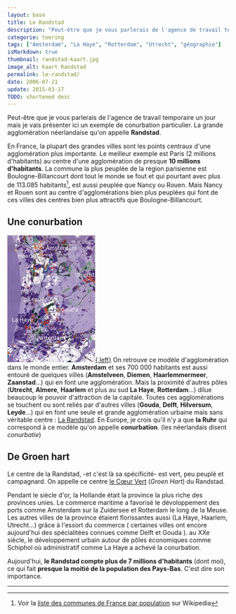 ```yaml
---
layout: base
title: Le Randstad
description: "Peut-être que je vous parlerais de l'agence de travail temporaire un jour mais je vais présenter ici un exemple de conurbation particulier. La grande agglomé"
categorie: toering
tags: ["Amsterdam", "La Haye", "Rotterdam", "Utrecht", "géographie"]
isMarkdown: true
thumbnail: randstad-kaart.jpg
image_alt: kaart Randstad
permalink: le-randstad/
date: 2006-07-21
update: 2015-03-17
TODO: shortened desc
---
```


Peut-être que je vous parlerais de l'agence de travail temporaire un jour mais je vais présenter ici un exemple de conurbation particulier. La grande agglomération néerlandaise qu'on appelle **Randstad**.

En France, la plupart des grandes villes sont les points centraux d'une agglomération plus importante. Le meilleur exemple est Paris (2 millions d'habitants) au centre d'une agglomération de presque **10 millions d'habitants**. La commune la plus peuplée de la région parisienne est Boulogne-Billancourt dont tout le monde se fout et qui pourtant avec plus de 113.085 habitants[^1], est aussi peuplée que Nancy ou Rouen. Mais Nancy et Rouen sont au centre d'agglomérations bien plus peuplées qui font de ces villes des centres bien plus attractifs que Boulogne-Billancourt.

## Une conurbation

[![kaart Randstad](randstad-kaart.jpg){.left}](http://www.nai.nl/regie_e/new/rand1_e.html)
On retrouve ce modèle d'agglomération dans le monde entier. **Amsterdam** et ses 700 000 habitants est aussi entouré de quelques villes (**Amstelveen**, **Diemen**, **Haarlemmermeer**, **Zaanstad**...) qui en font une agglomération. Mais la proximité d'autres pôles (**Utrecht**, **Almere**, **Haarlem** et plus au sud **La Haye**, **Rotterdam**...) dilue beaucoup le pouvoir d'attraction de la capitale. Toutes ces agglomérations se touchent ou sont reliés par d'autres villes (**Gouda**, **Delft**, **Hilversum**, **Leyde**...) qui en font une seule et grande agglomération urbaine mais sans véritable centre : [La Randstad](http://www.regio-randstad.nl/index_eng.php). En Europe, je crois qu'il n'y a que **la Ruhr** qui correspond à ce modèle qu'on appelle **conurbation**. (les néerlandais disent *conurbatie*)

## De Groen hart
Le centre de la Randstad, -et c'est là sa spécificité- est vert, peu peuplé et campagnard. On appelle ce centre [le Cœur Vert](http://www.vvvhetgroenehart.nl/) (*Groen Hart*) du Randstad.

Pendant le siècle d'or, la Hollande était la province la plus riche des provinces unies. Le commerce maritime a favorisé le dévoloppement des ports comme Amsterdam sur la Zuidersee et Rotterdam le long de la Meuse. Les autres villes de la province étaient florissantes aussi (La Haye, Haarlem, Utrecht...) grâce à l'essort du commerce ( certaines villes ont encore aujourd'hui des spécialitées connues  comme Delft et Gouda ). au XXe siècle, le développement urbain autour de pôles économiques comme Schiphol où administratif comme La Haye a achevé la conurbation. 

Aujourd'hui, **le Randstad compte plus de 7 millions d'habitants** (dont moi), ce qui fait **presque la moitié de la population des Pays-Bas**. C'est dire son importance.

---
[^1]: Voir la [liste des communes de France par population](https://fr.wikipedia.org/wiki/Liste_des_communes_de_France_les_plus_peupl%C3%A9es) sur Wikipedia